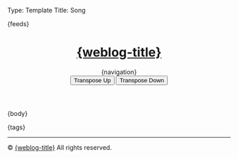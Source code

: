 Type: Template
Title: Song

<!DOCTYPE html>
<html lang="en">
<head>
<title>{weblog-title}{separator}{post-title}</title>
<meta charset="utf-8">
<meta name="viewport" content="width=device-width, initial-scale=1">
{feeds}
<link rel="stylesheet" href='https://kenei.weblog.lol/files/style.css'>
<style>
@import url('https://fonts.googleapis.com/css2?family=Source+Code+Pro:wght@400;700&family=Merriweather:wght@400;700&family=Open+Sans:wght@400;700&display=swap');
@import url('https://static.omg.lol/type/fontawesome-free/css/all.css');
</style>
</head>
<body>

<header>
	<h1 class="weblog-title"><a href="{base-path}">{weblog-title}</a></h1>
	{navigation}
	<script src="https://kenei.weblog.lol/files/update-year.js" defer></script>
	<script src="https://kenei.weblog.lol/files/collapse-code.js" defer></script>
	<!-- Add buttons for transposing -->
    <div>
        <button class="transpose-btn" onclick="transposeChords(1)">Transpose Up</button>
        <button class="transpose-btn" onclick="transposeChords(-1)">Transpose Down</button>
    </div>
</header>

<main>

{body}

<aside class="post-tags">
	{tags}
</aside>

<hr>

</main>

<footer>
    <p>&copy; <span id="current-year"></span> <a href="{base-path}">{weblog-title}</a> All rights reserved.</p>
</footer>
<script>
    const chordMap = {
        "C": 0, "C#": 1, "Db": 1, "D": 2, "D#": 3, "Eb": 3, "E": 4, "F": 5,
        "F#": 6, "Gb": 6, "G": 7, "G#": 8, "Ab": 8, "A": 9, "A#": 10, "Bb": 10, "B": 11
    };

    const chordArray = ["C", "C#", "D", "D#", "E", "F", "F#", "G", "G#", "A", "A#", "B"];

    function transposeChords(semitones) {
        const chords = document.querySelectorAll('.chordpro-chord');

        chords.forEach(chord => {
            let originalChord = chord.textContent.trim();
            let baseChord = originalChord.match(/[A-G][b#]?/)[0];
            let suffix = originalChord.slice(baseChord.length);

            let newIndex = (chordMap[baseChord] + semitones + 12) % 12;
            let newChord = chordArray[newIndex] + suffix;

            chord.innerHTML = newChord.replace("b", "&#9837;").replace("#", "&#9839;");
        });
    }
	document.getElementById('current-year').textContent = new Date().getFullYear();
</script>
</body>
</html>
